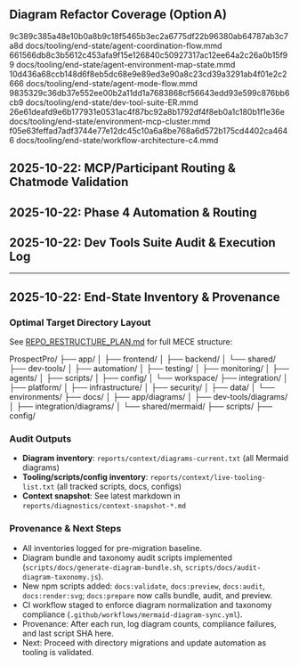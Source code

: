 ## Diagram Refactor Coverage (Option A)

9c389c385a48e10b0a8b9c18f5465b3ec2a6775df22b96380ab64787ab3c7a8d docs/tooling/end-state/agent-coordination-flow.mmd
661566db8c3b5612c453afa9f15e126840c50927317ac12ee64a2c26a0b15f99 docs/tooling/end-state/agent-environment-map-state.mmd
10d436a68ccb148d6f8eb5dc68e9e89ed3e90a8c23cd39a3291ab4f01e2c2666 docs/tooling/end-state/agent-mode-flow.mmd
9835329c36db37e552ee00b2a11dd1a7683868cf56643edd93e599c876bb6cb9 docs/tooling/end-state/dev-tool-suite-ER.mmd
26e61deafd9e6b177931e0531ac4f87bc92a8b1792df4f8eb0a1c180b1f1e36e docs/tooling/end-state/environment-mcp-cluster.mmd
f05e63feffad7adf3744e77e12dc45c10a6a8be768a6d572b175cd4402ca4646 docs/tooling/end-state/workflow-architecture-c4.mmd

## 2025-10-22: MCP/Participant Routing & Chatmode Validation

## 2025-10-22: Phase 4 Automation & Routing

## 2025-10-22: Dev Tools Suite Audit & Execution Log

---

## 2025-10-22: End-State Inventory & Provenance

### Optimal Target Directory Layout

See [REPO_RESTRUCTURE_PLAN.md](../../docs/app/REPO_RESTRUCTURE_PLAN.md) for full MECE structure:

ProspectPro/
├── app/
│ ├── frontend/
│ ├── backend/
│ └── shared/
├── dev-tools/
│ ├── automation/
│ ├── testing/
│ ├── monitoring/
│ ├── agents/
│ ├── scripts/
│ ├── config/
│ └── workspace/
├── integration/
│ ├── platform/
│ ├── infrastructure/
│ ├── security/
│ ├── data/
│ └── environments/
├── docs/
│ ├── app/diagrams/
│ ├── dev-tools/diagrams/
│ ├── integration/diagrams/
│ └── shared/mermaid/
├── scripts/
├── config/

### Audit Outputs

- **Diagram inventory**: `reports/context/diagrams-current.txt` (all Mermaid diagrams)
- **Tooling/scripts/config inventory**: `reports/context/live-tooling-list.txt` (all tracked scripts, docs, configs)
- **Context snapshot**: See latest markdown in `reports/diagnostics/context-snapshot-*.md`

### Provenance & Next Steps

- All inventories logged for pre-migration baseline.
- Diagram bundle and taxonomy audit scripts implemented (`scripts/docs/generate-diagram-bundle.sh`, `scripts/docs/audit-diagram-taxonomy.js`).
- New npm scripts added: `docs:validate`, `docs:preview`, `docs:audit`, `docs:render:svg`; `docs:prepare` now calls bundle, audit, and preview.
- CI workflow staged to enforce diagram normalization and taxonomy compliance (`.github/workflows/mermaid-diagram-sync.yml`).
- Provenance: After each run, log diagram counts, compliance failures, and last script SHA here.
- Next: Proceed with directory migrations and update automation as tooling is validated.
